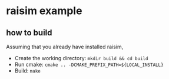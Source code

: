 raisim example
==========================

how to build
--------------------------
Assuming that you already have installed raisim,

- Create the working directory: ``mkdir build && cd build``
- Run cmake: ``cmake .. -DCMAKE_PREFIX_PATH=${LOCAL_INSTALL}``
- Build: ``make``
